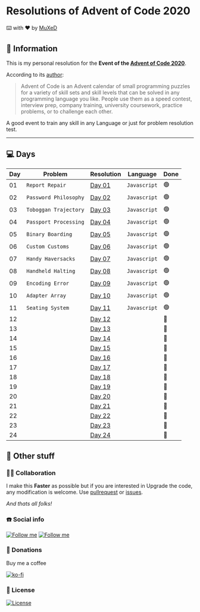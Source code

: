 # Resolutions of Advent of Code 2020
⌨️ with ❤︎ by [MuXeD](https://github.com/juananmuxed)

## 🤔 Information
This is my personal resolution for the __Event of the [Advent of Code 2020](https://adventofcode.com/)__. 

According to its [author](http://was.tl/):

>Advent of Code is an Advent calendar of small programming puzzles for a variety of skill sets and skill levels that can be solved in any programming language you like. People use them as a speed contest, interview prep, company training, university coursework, practice problems, or to challenge each other.

A good event to train any skill in any Language or just for problem resolution test.

---

## 💻 Days

| Day | Problem | Resolution | Language | Done |
|-|-|-|-|-|
| 01 | `Report Repair` | [Day 01](days/01) | `Javascript` | 🟢
| 02 | `Password Philosophy` | [Day 02](days/02) | `Javascript` | 🟢
| 03 | `Toboggan Trajectory` | [Day 03](days/03) | `Javascript` | 🟢
| 04 | `Passport Processing` | [Day 04](days/04) | `Javascript` | 🟢
| 05 | `Binary Boarding` | [Day 05](days/05) | `Javascript` | 🟢
| 06 | `Custom Customs` | [Day 06](days/06) | `Javascript` | 🟢
| 07 | `Handy Haversacks` | [Day 07](days/07) | `Javascript` | 🟢
| 08 | `Handheld Halting` | [Day 08](days/08) | `Javascript` | 🟢
| 09 | `Encoding Error` | [Day 09](days/09) | `Javascript` | 🟢
| 10 | `Adapter Array` | [Day 10](days/10) | `Javascript` | 🟢
| 11 | `Seating System` | [Day 11](days/11) | `Javascript` | 🟢
| 12 |  | [Day 12](days/12) |  | 🔴
| 13 |  | [Day 13](days/13) |  | 🔴
| 14 |  | [Day 14](days/14) |  | 🔴
| 15 |  | [Day 15](days/15) |  | 🔴
| 16 |  | [Day 16](days/16) |  | 🔴
| 17 |  | [Day 17](days/17) |  | 🔴
| 18 |  | [Day 18](days/18) |  | 🔴
| 19 |  | [Day 19](days/19) |  | 🔴
| 20 |  | [Day 20](days/20) |  | 🔴
| 21 |  | [Day 21](days/21) |  | 🔴
| 22 |  | [Day 22](days/22) |  | 🔴
| 23 |  | [Day 23](days/23) |  | 🔴
| 24 |  | [Day 24](days/24) |  | 🔴

## 🎱 Other stuff

### 💃🏻 Collaboration
I make this __Faster__ as possible but if you are interested in Upgrade the code, any modification is welcome. Use [pullrequest](https://github.com/juananmuxed/adventofcode-2020/pulls) or [issues](https://github.com/juananmuxed/adventofcode-2020/issues). 

_And thats all folks!_

### ☎️ Social info

[![Follow me](https://img.shields.io/twitter/follow/muxed?color=b22deb&label=Follow%20%40muxed&style=for-the-badge)](https://twitter.com/muxed)
[![Follow me](https://img.shields.io/github/followers/juananmuxed?label=Github%20Follow&style=for-the-badge)](https://github.com/juananmuxed)

### 🎁 Donations
Buy me a coffee

[![ko-fi](https://www.ko-fi.com/img/githubbutton_sm.svg)](https://ko-fi.com/U7U21M2BE)

### 📄 License

[![License](https://img.shields.io/github/license/juananmuxed/adventofcode-2020?label=License&style=for-the-badge)](https://github.com/juananmuxed/adventofcode-2020/blob/master/LICENSE)